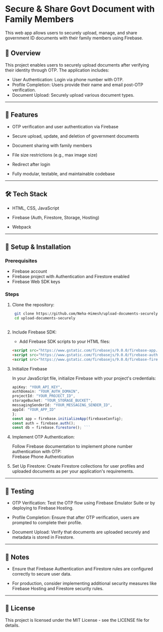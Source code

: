 # Secure & Share Govt Document with Family Members

This web app allows users to securely upload, manage, and share government ID documents with their family members using Firebase.  

## 📄 Overview

This project enables users to securely upload documents after verifying their identity through OTP. The application includes:

- User Authentication: Login via phone number with OTP.  
- Profile Completion: Users provide their name and email post-OTP verification.  
- Document Upload: Securely upload various document types.  

---

## 🚀 Features

- OTP verification and user authentication via Firebase  

- Secure upload, update, and deletion of government documents  

- Document sharing with family members  

- File size restrictions (e.g., max image size)  

- Redirect after login  

- Fully modular, testable, and maintainable codebase  

---

## 🛠 Tech Stack

- HTML, CSS, JavaScript  

- Firebase (Auth, Firestore, Storage, Hosting)  
- Webpack  

---

## 🔧 Setup & Installation

### Prerequisites

- Firebase account  
- Firebase project with Authentication and Firestore enabled  
- Firebase Web SDK keys  

### Steps

1. Clone the repository:  
   ```bash  
    git clone https://github.com/Neha-Himesh/upload-documents-securely.git  
    cd upload-documents-securely  
  
2. Include Firebase SDK:  
    - Add Firebase SDK scripts to your HTML files:  
    ``` html
    <script src="https://www.gstatic.com/firebasejs/9.0.0/firebase-app.js"></script>
    <script src="https://www.gstatic.com/firebasejs/9.0.0/firebase-auth.js"></script>
    <script src="https://www.gstatic.com/firebasejs/9.0.0/firebase-firestore.js"></script> ```

3. Initialize Firebase

    In your JavaScript file, initialize Firebase with your project's credentials:  

    ``` javascript const firebaseConfig = {
    apiKey: "YOUR_API_KEY",
    authDomain: "YOUR_AUTH_DOMAIN",
    projectId: "YOUR_PROJECT_ID",
    storageBucket: "YOUR_STORAGE_BUCKET",
    messagingSenderId: "YOUR_MESSAGING_SENDER_ID",
    appId: "YOUR_APP_ID"
    };
    const app = firebase.initializeApp(firebaseConfig);
    const auth = firebase.auth();
    const db = firebase.firestore(); ```

4. Implement OTP Authentication:  

    Follow Firebase documentation to implement phone number authentication with OTP:  
    Firebase Phone Authentication  

5. Set Up Firestore:
    Create Firestore collections for user profiles and uploaded documents as per your application's requirements.  

---

## 🧪 Testing
- OTP Verification: Test the OTP flow using Firebase Emulator Suite or by deploying to Firebase Hosting.  

- Profile Completion: Ensure that after OTP verification, users are prompted to complete their profile.  

- Document Upload: Verify that documents are uploaded securely and metadata is stored in Firestore.  

--- 


## 📌 Notes
- Ensure that Firebase Authentication and Firestore rules are configured correctly to secure user data.  

- For production, consider implementing additional security measures like Firebase Hosting and Firestore security rules.  

---

## 📄 License

This project is licensed under the MIT License - see the LICENSE file for details.  
